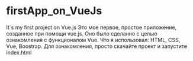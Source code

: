 # firstApp_on_VueJs
It`s my first project on Vue.js
Это мое первое, простое приложение, созданное при помощи vue.js. Оно было сделанно с целью ознакомления с функционалом Vue.
Что я использовал: HTML, CSS, Vue, Boostrap.
Для ознакомления, просто скачайте проект и запустите index.html
